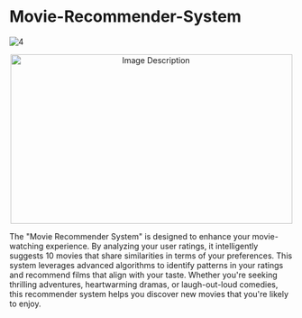 # Movie-Recommender-System
![4](https://github.com/Marwan951/Investigating-Netflix-Movies-and-Guest-Stars-in-The-Office/assets/95751506/fb54d059-0026-4dcc-abb5-ca413fc3228c)

<p align="center">
  <img src="image.jpg" alt="Image Description" width="500" height="300">
</p>

The "Movie Recommender System" is designed to enhance your movie-watching experience. By analyzing your user ratings, it intelligently suggests 10 movies that share similarities in terms of your preferences. This system leverages advanced algorithms to identify patterns in your ratings and recommend films that align with your taste. Whether you're seeking thrilling adventures, heartwarming dramas, or laugh-out-loud comedies, this recommender system helps you discover new movies that you're likely to enjoy.
